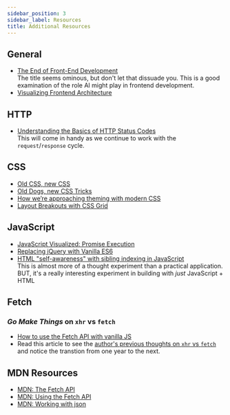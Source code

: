 ```yaml
---
sidebar_position: 3
sidebar_label: Resources
title: Additional Resources
---
```


<!-- markdownlint-disable no-inline-html no-trailing-punctuation -->

## General

- [The End of Front-End Development](https://www.joshwcomeau.com/blog/the-end-of-frontend-development/)
  <br/>The title seems ominous, but don't let that dissuade you. This is a good examination of the role AI might play in frontend development.
- [Visualizing Frontend Architecture](https://frontendatscale.com/issues/17/)


## HTTP

- [Understanding the Basics of HTTP Status Codes](https://dev.to/vidyarathna/understanding-the-basics-of-http-status-codes-40b9)
  <br/>This will come in handy as we continue to work with the `request`/`response` cycle.

## CSS

- [Old CSS, new CSS](https://eev.ee/blog/2020/02/01/old-css-new-css/)
- [Old Dogs, new CSS Tricks](https://mxb.dev/blog/old-dogs-new-css-tricks/)
- [How we’re approaching theming with modern CSS](https://piccalil.li/blog/how-were-approaching-theming-with-modern-css/)
- [Layout Breakouts with CSS Grid](https://ryanmulligan.dev/blog/layout-breakouts/)

## JavaScript

- [JavaScript Visualized: Promise Execution](https://www.lydiahallie.com/blog/promise-execution)
- [Replacing jQuery with Vanilla ES6](https://aarontgrogg.com/blog/2021/09/29/replacing-jquery-with-vanilla-es6/)
- [HTML "self-awareness" with sibling indexing in JavaScript](https://dev.to/cassidoo/html-self-awareness-with-sibling-indexing-in-javascript-2p94)
  <br/>This is almost more of a thought experiment than a practical application. BUT, it's a really interesting experiment in building with _just_ JavaScript + HTML

## Fetch

### _Go Make Things_ on `xhr` vs `fetch`

- [How to use the Fetch API with vanilla JS](https://gomakethings.com/how-to-use-the-fetch-api-with-vanilla-js/)
- Read this article to see the [author's previous thoughts on `xhr` vs `fetch`](https://gomakethings.com/why-i-still-use-xhr-instead-of-the-fetch-api/) and notice the transtion from one year to the next.

## MDN Resources

- [MDN: The Fetch API](https://developer.mozilla.org/en-US/docs/Web/API/Fetch_API)
- [MDN: Using the Fetch API](https://developer.mozilla.org/en-US/docs/Web/API/Fetch_API/Using_Fetch)
- [MDN: Working with json](https://developer.mozilla.org/en-US/docs/Learn/JavaScript/Objects/JSON)
